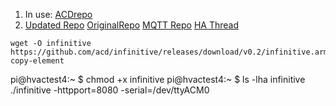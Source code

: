 1. In use: [ACDrepo](https://github.com/acd/infinitive)
2. [Updated Repo](https://github.com/gogades/hass-infinitive/tree/master)
  [OriginalRepo](https://github.com/mww012/ha_customcomponents)
  [MQTT Repo](https://github.com/lurgh/infinitive)
  [HA Thread](https://community.home-assistant.io/t/carrier-bryant-infinitive-integration/119578/22)

```
wget -O infinitive https://github.com/acd/infinitive/releases/download/v0.2/infinitive.arm/clipboard-copy-element
```
pi@hvactest4:~ $ chmod +x infinitive
pi@hvactest4:~ $ ls -lha infinitive
  ./infinitive -httpport=8080 -serial=/dev/ttyACM0
